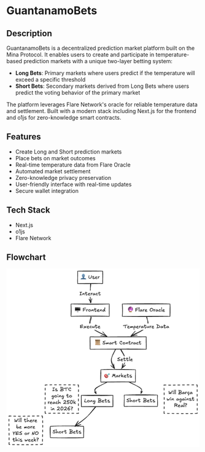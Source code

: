 # GuantanamoBets

## Description

GuantanamoBets is a decentralized prediction market platform built on the Mina Protocol. It enables users to create and participate in temperature-based prediction markets with a unique two-layer betting system:

- **Long Bets**: Primary markets where users predict if the temperature will exceed a specific threshold
- **Short Bets**: Secondary markets derived from Long Bets where users predict the voting behavior of the primary market

The platform leverages Flare Network's oracle for reliable temperature data and settlement. Built with a modern stack including Next.js for the frontend and o1js for zero-knowledge smart contracts.

## Features

- Create Long and Short prediction markets
- Place bets on market outcomes
- Real-time temperature data from Flare Oracle
- Automated market settlement
- Zero-knowledge privacy preservation
- User-friendly interface with real-time updates
- Secure wallet integration

## Tech Stack

- Next.js
- o1js
- Flare Network

## Flowchart

![Flowchart](./flowchart.png)
